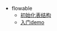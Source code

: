 - flowable
  - [初始化表结构](/middleware/flowable/001_初始化表结构.md)
  - [入门demo](/middle/flowable/002_部署第一个流程实例.md)

